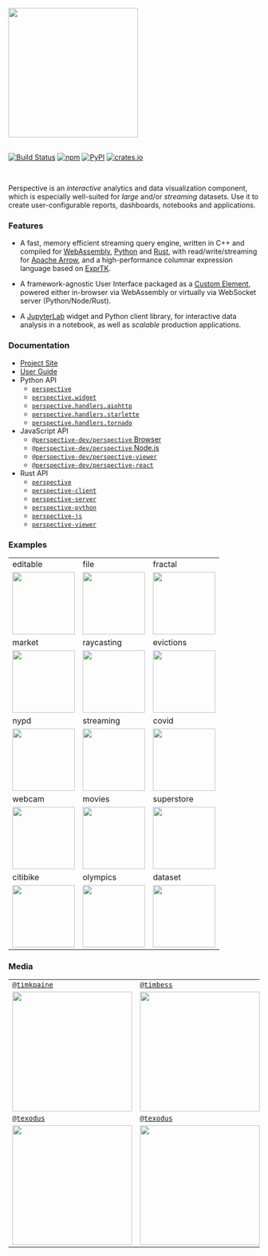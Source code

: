 <br />
<a href="https://perspective.finos.org">
<picture>
<source media="(prefers-color-scheme: dark)" srcset="https://github.com/finos/perspective/raw/master/docs/static/svg/perspective-logo-dark.svg?raw=true">
<img width="260" src="https://github.com/finos/perspective/raw/master/docs/static/svg/perspective-logo-light.svg?raw=true">
</picture>
</a>
<br/><br/>

[![Build Status](https://img.shields.io/github/actions/workflow/status/finos/perspective/build.yaml?event=push&style=for-the-badge)](https://github.com/finos/perspective/actions/workflows/build.yaml)
[![npm](https://img.shields.io/npm/v/@perspective-dev/perspective.svg?style=for-the-badge)](https://www.npmjs.com/package/@perspective-dev/perspective)
[![PyPI](https://img.shields.io/pypi/v/perspective-python.svg?style=for-the-badge)](https://pypi.python.org/pypi/perspective-python)
[![crates.io](https://img.shields.io/crates/v/perspective?style=for-the-badge)](https://crates.io/crates/perspective)

<br/>

Perspective is an <i>interactive</i> analytics and data visualization component,
which is especially well-suited for <i>large</i> and/or <i>streaming</i>
datasets. Use it to create user-configurable reports, dashboards, notebooks and
applications.

### Features

- A fast, memory efficient streaming query engine, written in C++ and compiled
  for [WebAssembly](https://webassembly.org/), [Python](https://www.python.org/)
  and [Rust](https://www.rust-lang.org/), with read/write/streaming for
  [Apache Arrow](https://arrow.apache.org/), and a high-performance columnar
  expression language based on [ExprTK](https://github.com/ArashPartow/exprtk).

- A framework-agnostic User Interface packaged as a
  [Custom Element](https://developer.mozilla.org/en-US/docs/Web/Web_Components/Using_custom_elements),
  powered either in-browser via WebAssembly or virtually via WebSocket server
  (Python/Node/Rust).

- A [JupyterLab](https://jupyter.org/) widget and Python client library, for
  interactive data analysis in a notebook, as well as _scalable_ production
  applications.

### Documentation

- [Project Site](https://perspective.finos.org/)
- [User Guide](https://perspective.finos.org/guide/)
- Python API
    - [`perspective`](https://perspective.finos.org/python/index.html)
    - [`perspective.widget`](https://perspective.finos.org/python/perspective/widget.html)
    - [`perspective.handlers.aiohttp`](https://perspective.finos.org/python/perspective/handlers/aiohttp.htm)
    - [`perspective.handlers.starlette`](https://perspective.finos.org/python/perspective/handlers/starlett.htm)
    - [`perspective.handlers.tornado`](https://perspective.finos.org/python/perspective/handlers/tornado.htm)
- JavaScript API
    - [`@perspective-dev/perspective` Browser](https://perspective.finos.org/browser/modules/src_ts_perspective.browser.ts.html)
    - [`@perspective-dev/perspective` Node.js](https://perspective.finos.org/node/modules/src_ts_perspective.node.ts.html)
    - [`@perspective-dev/perspective-viewer`](https://perspective.finos.org/viewer/modules/perspective-viewer.html)
    - [`@perspective-dev/perspective-react`](https://perspective.finos.org/react/index.html)
- Rust API
    - [`perspective`](https://docs.rs/perspective/latest/perspective/)
    - [`perspective-client`](https://docs.rs/perspective-client/latest/perspective_client/)
    - [`perspective-server`](https://docs.rs/perspective-server/latest/perspective_server/)
    - [`perspective-python`](https://docs.rs/perspective-python/latest/perspective_python/)
    - [`perspective-js`](https://docs.rs/perspective-js/latest/perspective_js/)
    - [`perspective-viewer`](https://docs.rs/perspective-viewer/latest/perspective_viewer/)

### Examples

<!-- Examples -->
<table><tbody><tr><td>editable</td><td>file</td><td>fractal</td></tr><tr><td><a href="https://perspective.finos.org/block?example=editable"><img height="125" src="https://perspective.finos.org/blocks/editable/preview.png?"></img></a></td><td><a href="https://perspective.finos.org/block?example=file"><img height="125" src="https://perspective.finos.org/blocks/file/preview.png?"></img></a></td><td><a href="https://perspective.finos.org/block?example=fractal"><img height="125" src="https://perspective.finos.org/blocks/fractal/preview.png?"></img></a></td></tr><tr><td>market</td><td>raycasting</td><td>evictions</td></tr><tr><td><a href="https://perspective.finos.org/block?example=market"><img height="125" src="https://perspective.finos.org/blocks/market/preview.png?"></img></a></td><td><a href="https://perspective.finos.org/block?example=raycasting"><img height="125" src="https://perspective.finos.org/blocks/raycasting/preview.png?"></img></a></td><td><a href="https://perspective.finos.org/block?example=evictions"><img height="125" src="https://perspective.finos.org/blocks/evictions/preview.png?"></img></a></td></tr><tr><td>nypd</td><td>streaming</td><td>covid</td></tr><tr><td><a href="https://perspective.finos.org/block?example=nypd"><img height="125" src="https://perspective.finos.org/blocks/nypd/preview.png?"></img></a></td><td><a href="https://perspective.finos.org/block?example=streaming"><img height="125" src="https://perspective.finos.org/blocks/streaming/preview.png?"></img></a></td><td><a href="https://perspective.finos.org/block?example=covid"><img height="125" src="https://perspective.finos.org/blocks/covid/preview.png?"></img></a></td></tr><tr><td>webcam</td><td>movies</td><td>superstore</td></tr><tr><td><a href="https://perspective.finos.org/block?example=webcam"><img height="125" src="https://perspective.finos.org/blocks/webcam/preview.png?"></img></a></td><td><a href="https://perspective.finos.org/block?example=movies"><img height="125" src="https://perspective.finos.org/blocks/movies/preview.png?"></img></a></td><td><a href="https://perspective.finos.org/block?example=superstore"><img height="125" src="https://perspective.finos.org/blocks/superstore/preview.png?"></img></a></td></tr><tr><td>citibike</td><td>olympics</td><td>dataset</td></tr><tr><td><a href="https://perspective.finos.org/block?example=citibike"><img height="125" src="https://perspective.finos.org/blocks/citibike/preview.png?"></img></a></td><td><a href="https://perspective.finos.org/block?example=olympics"><img height="125" src="https://perspective.finos.org/blocks/olympics/preview.png?"></img></a></td><td><a href="https://perspective.finos.org/block?example=dataset"><img height="125" src="https://perspective.finos.org/blocks/dataset/preview.png?"></img></a></td></tr></tbody></table>
<!-- Examples -->

### Media

<table><tbody>
<tr>
<td><a href="https://github.com/timkpaine"><code>@timkpaine</code></a></td>
<td><a href="https://github.com/timbess"><code>@timbess</code></a></td>
<td><a href="https://github.com/sc1f"><code>@sc1f</code></a></td>
</tr>
<tr>
<td><a href="https://www.youtube.com/watch?v=v5Y5ftlGNhU"><img width="240" src="https://img.youtube.com/vi/v5Y5ftlGNhU/0.jpg" /></a></td>
<td><a href="https://www.youtube.com/watch?v=lDpIu4dnp78"><img width="240" src="https://img.youtube.com/vi/lDpIu4dnp78/0.jpg" /></a></td>
<td><a href="https://www.youtube.com/watch?v=IO-HJsGdleE"><img width="240"  src="https://img.youtube.com/vi/IO-HJsGdleE/0.jpg" /></a></td>
</tr>
<tr>
<td><a href="https://github.com/texodus"><code>@texodus</code></a></td>
<td><a href="https://github.com/texodus"><code>@texodus</code></a></td>
<td></td>
</tr>
<tr>
<td><a href="https://www.youtube.com/watch?v=no0qChjvdgQ"><img width="240" src="https://img.youtube.com/vi/no0qChjvdgQ/0.jpg" /></a></td>
<td><a href="https://www.youtube.com/watch?v=0ut-ynvBpGI"><img width="240" src="https://img.youtube.com/vi/0ut-ynvBpGI/0.jpg" /></a></td>
<td></td>
</tr>
</tbody></table>
